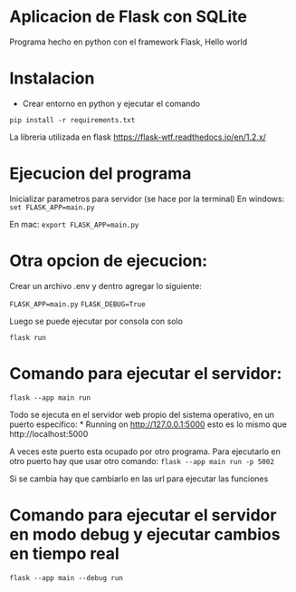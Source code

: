 # Aplicacion de Flask con SQLite

Programa hecho en python con el framework Flask, Hello world

# Instalacion
- Crear entorno en python y ejecutar el comando
```
pip install -r requirements.txt
```
La libreria utilizada en flask https://flask-wtf.readthedocs.io/en/1.2.x/

# Ejecucion del programa
Inicializar parametros para servidor (se hace por la terminal)
En windows:   
``` set FLASK_APP=main.py ```

En mac:
``` export FLASK_APP=main.py ```

# Otra opcion de ejecucion: 
Crear un archivo .env y dentro agregar lo siguiente:

``` FLASK_APP=main.py ```
``` FLASK_DEBUG=True ```

Luego se puede ejecutar por consola con solo

``` flask run ```

# Comando para ejecutar el servidor:   
``` flask --app main run ```

Todo se ejecuta en el servidor web propio del sistema operativo, en un puerto especifico:  * Running on http://127.0.0.1:5000    esto es lo mismo que http://localhost:5000

A veces este puerto esta ocupado por otro programa. 
Para ejecutarlo en otro puerto hay que usar otro comando: 
``` flask --app main run -p 5002 ```   

Si se cambia hay que cambiarlo en las url para ejecutar las funciones

# Comando para ejecutar el servidor en modo debug y ejecutar cambios en tiempo real
``` flask --app main --debug run ```
